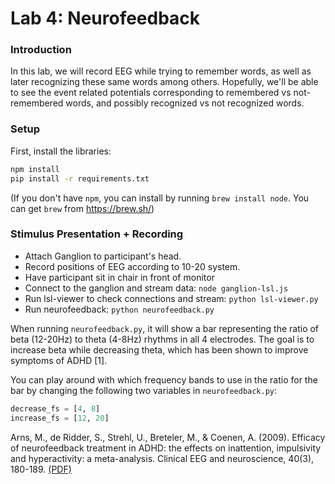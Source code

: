 # Lab 4: Neurofeedback

### Introduction
In this lab, we will record EEG while trying to remember words, as well as later recognizing these same words among others. Hopefully, we'll be able to see the event related potentials corresponding to remembered vs not-remembered words, and possibly recognized vs not recognized words.

### Setup

First, install the libraries:
``` bash
npm install
pip install -r requirements.txt
```

(If you don't have `npm`, you can install by running `brew install node`. You can get `brew` from https://brew.sh/)

### Stimulus Presentation + Recording


- Attach Ganglion to participant's head.
- Record positions of EEG according to 10-20 system.
- Have participant sit in chair in front of monitor
- Connect to the ganglion and stream data: `node ganglion-lsl.js`
- Run lsl-viewer to check connections and stream: `python lsl-viewer.py`
- Run neurofeedback: `python neurofeedback.py`

When running `neurofeedback.py`, it will show a bar representing the ratio of beta (12-20Hz) to theta (4-8Hz) rhythms in all 4 electrodes.
The goal is to increase beta while decreasing theta, which has been shown to improve symptoms of ADHD [1].

You can play around with which frequency bands to use in the ratio for the bar by changing the following two variables in `neurofeedback.py`:

``` python
decrease_fs = [4, 8]
increase_fs = [12, 20]
```


Arns, M., de Ridder, S., Strehl, U., Breteler, M., & Coenen, A. (2009). Efficacy of neurofeedback treatment in ADHD: the effects on inattention, impulsivity and hyperactivity: a meta-analysis. Clinical EEG and neuroscience, 40(3), 180-189. [(PDF)](http://www.bakerneuropsychology.com/files/Arns_2009_ClinEEGNeurosci_Efficacy_for_ADHD_meta-analysis.pdf)
